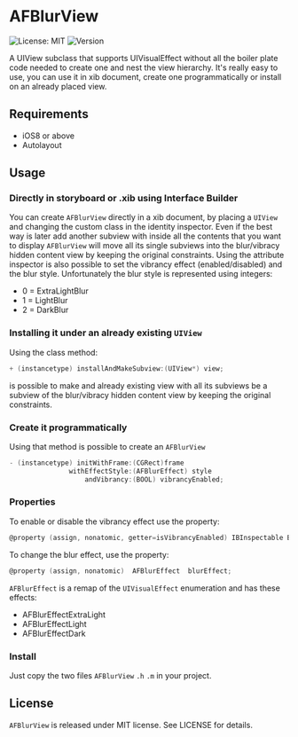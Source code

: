 # AFBlurView

![License: MIT](https://img.shields.io/badge/license-MIT-blue.svg?style=flat)
![Version](https://img.shields.io/badge/version-0.1.0%20(005)-blue.svg)

A UIView subclass that supports UIVisualEffect without all the boiler plate code needed to create one and nest the view hierarchy.
It's really easy to use, you can use it in xib document, create one programmatically or install on an already placed view.

## Requirements
- iOS8 or above
- Autolayout

## Usage

### Directly in storyboard or .xib using Interface Builder
You can create `AFBlurView` directly in a xib document, by placing a `UIView` and changing the custom class in the identity inspector. Even if the best way is later add another subview with inside all the contents that you want to display `AFBlurView` will move all its single subviews into the blur/vibracy hidden content view by keeping the original constraints.
Using the attribute inspector is also possible to set the vibrancy effect (enabled/disabled) and the blur style.
Unfortunately the blur style is represented using integers:
- 0 = ExtraLightBlur
- 1 = LightBlur
- 2 = DarkBlur

### Installing it under an already existing `UIView`
Using the class method:
```objective-c
+ (instancetype) installAndMakeSubview:(UIView*) view;
```
is possible to make and already existing view with all its subviews be a subview of the blur/vibracy hidden content view by keeping the original constraints.

### Create it programmatically
Using that method is possible to create an `AFBlurView`
```objective-c
- (instancetype) initWithFrame:(CGRect)frame
               withEffectStyle:(AFBlurEffect) style
                   andVibrancy:(BOOL) vibrancyEnabled;
```

### Properties
To enable or disable the vibrancy effect use the property:
```objective-c
@property (assign, nonatomic, getter=isVibrancyEnabled) IBInspectable BOOL vibrancyEnabled;
```

To change the blur effect, use the property:
```objective-c
@property (assign, nonatomic)  AFBlurEffect  blurEffect;
```
`AFBlurEffect` is a remap of the `UIVisualEffect` enumeration and has these effects:
- AFBlurEffectExtraLight
- AFBlurEffectLight
- AFBlurEffectDark

### Install
Just copy the two files `AFBlurView` `.h` `.m` in your project.

## License 
`AFBlurView` is released under MIT license. See LICENSE for details.



